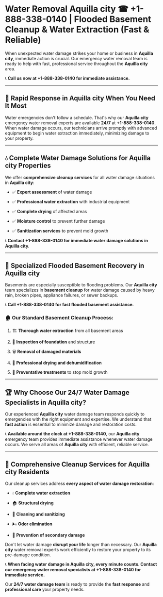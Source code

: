 # Water Removal Aquilla city ☎ +1-888-338-0140 | Flooded Basement Cleanup & Water Extraction (Fast & Reliable)

When unexpected water damage strikes your home or business in **Aquilla city**, immediate action is crucial. Our emergency water removal team is ready to help with fast, professional service throughout the **Aquilla city** area. 

📞 **Call us now at +1-888-338-0140 for immediate assistance.**
---
## 🚀 Rapid Response in Aquilla city When You Need It Most
Water emergencies don't follow a schedule. That's why our **Aquilla city** emergency water removal experts are available **24/7** at **+1-888-338-0140**. When water damage occurs, our technicians arrive promptly with advanced equipment to begin water extraction immediately, minimizing damage to your property.
---
## 💧 Complete Water Damage Solutions for Aquilla city Properties
We offer **comprehensive cleanup services** for all water damage situations in **Aquilla city**:
- ✅ **Expert assessment** of water damage  
- ✅ **Professional water extraction** with industrial equipment  
- ✅ **Complete drying** of affected areas  
- ✅ **Moisture control** to prevent further damage  
- ✅ **Sanitization services** to prevent mold growth  
📞 **Contact +1-888-338-0140 for immediate water damage solutions in Aquilla city.**
---
## 🌊 Specialized Flooded Basement Recovery in Aquilla city
Basements are especially susceptible to flooding problems. Our **Aquilla city** team specializes in **basement cleanup** for water damage caused by heavy rain, broken pipes, appliance failures, or sewer backups. 
📞 **Call +1-888-338-0140 for fast flooded basement assistance.**
### 🏚️ Our Standard Basement Cleanup Process:
1. 🏗️ **Thorough water extraction** from all basement areas  
2. 🔎 **Inspection of foundation** and structure  
3. 🗑️ **Removal of damaged materials**  
4. 💨 **Professional drying and dehumidification**  
5. 🚫 **Preventative treatments** to stop mold growth  
---
## 🏆 Why Choose Our 24/7 Water Damage Specialists in Aquilla city?
Our experienced **Aquilla city** water damage team responds quickly to emergencies with the right equipment and expertise. We understand that **fast action** is essential to minimize damage and restoration costs.
📞 **Available around the clock at +1-888-338-0140**, our **Aquilla city** emergency team provides immediate assistance whenever water damage occurs. We serve all areas of **Aquilla city** with efficient, reliable service.
---
## 🧹 Comprehensive Cleanup Services for Aquilla city Residents
Our cleanup services address **every aspect of water damage restoration**:
- 💧 **Complete water extraction**  
- 🏠 **Structural drying**  
- 🧼 **Cleaning and sanitizing**  
- 🌬️ **Odor elimination**  
- 🚫 **Prevention of secondary damage**  
Don't let water damage **disrupt your life** longer than necessary. Our **Aquilla city** water removal experts work efficiently to restore your property to its pre-damage condition.
📞 **When facing water damage in Aquilla city, every minute counts. Contact our emergency water removal specialists at +1-888-338-0140 for immediate service.**
Our **24/7 water damage team** is ready to provide the **fast response** and **professional care** your property needs.
